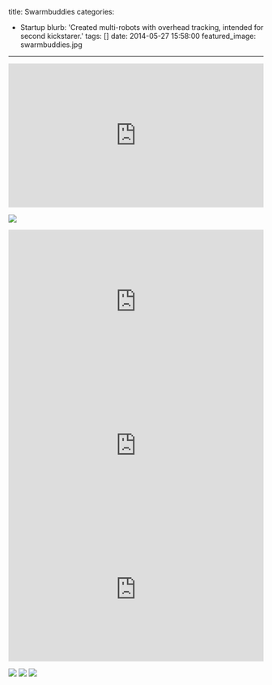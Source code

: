 title: Swarmbuddies
categories:
  - Startup 
blurb: 'Created multi-robots with overhead tracking, intended for second kickstarer.'
tags: []
date: 2014-05-27 15:58:00
featured_image: swarmbuddies.jpg
---

<!--line-following.webm-->
<!--shape-rectangle.webm-->
<!--shape-triangle.webm-->
<!--smartphone-control.webm-->

<div style="padding:56.33% 0 0 0;position:relative;"><iframe src="https://player.vimeo.com/video/264710619?color=f0b000&byline=0&portrait=0" style="position:absolute;top:0;left:0;width:100%;height:100%;" frameborder="0" webkitallowfullscreen mozallowfullscreen allowfullscreen></iframe></div><script src="https://player.vimeo.com/api/player.js"></script>

![](swarmbuddies.jpg)


<!--Smartphone control-->
<div style="padding:56.33% 0 0 0;position:relative;"><iframe src="https://player.vimeo.com/video/264710625?color=f0b000&byline=0&portrait=0" style="position:absolute;top:0;left:0;width:100%;height:100%;" frameborder="0" webkitallowfullscreen mozallowfullscreen allowfullscreen></iframe></div><script src="https://player.vimeo.com/api/player.js"></script>

<!--rectangle-->
<div style="padding:56.33% 0 0 0;position:relative;"><iframe src="https://player.vimeo.com/video/264710621?color=f0b000&byline=0&portrait=0" style="position:absolute;top:0;left:0;width:100%;height:100%;" frameborder="0" webkitallowfullscreen mozallowfullscreen allowfullscreen></iframe></div><script src="https://player.vimeo.com/api/player.js"></script>

<!--triangle-->
<div style="padding:56.33% 0 0 0;position:relative;"><iframe src="https://player.vimeo.com/video/264710627?color=f0b000&byline=0&portrait=0" style="position:absolute;top:0;left:0;width:100%;height:100%;" frameborder="0" webkitallowfullscreen mozallowfullscreen allowfullscreen></iframe></div><script src="https://player.vimeo.com/api/player.js"></script>

![](swarmbuddies-2.jpg)
![](swarmbuddies-caps.png)
![](swarmbuddies-exploded.png)

